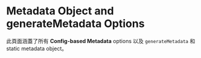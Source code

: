 # Metadata Object and generateMetadata Options
此頁面涵蓋了所有 **Config-based Metadata** options 以及 `generateMetadata` 和 static metadata object。
